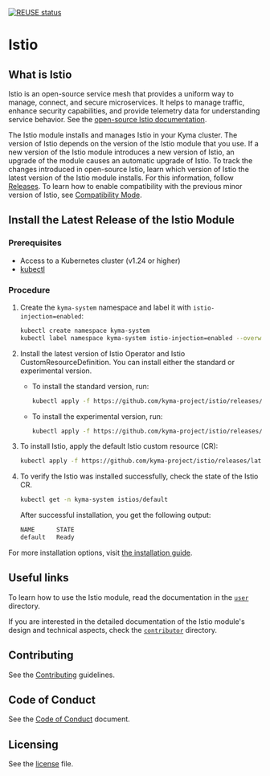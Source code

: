 [![REUSE status](https://api.reuse.software/badge/github.com/kyma-project/istio)](https://api.reuse.software/info/github.com/kyma-project/istio)
# Istio

## What is Istio

Istio is an open-source service mesh that provides a uniform way to manage, connect, and secure microservices. It helps to manage traffic, enhance security capabilities, and provide telemetry data for understanding service behavior. See the [open-source Istio documentation](https://istio.io/latest/docs/).

The Istio module installs and manages Istio in your Kyma cluster. The version of Istio depends on the version of the Istio module that you use. If a new version of the Istio module introduces a new version of Istio, an upgrade of the module causes an automatic upgrade of Istio. To track the changes introduced in open-source Istio, learn which version of Istio the latest version of the Istio module installs. For this information, follow [Releases](https://github.com/kyma-project/istio/releases). To learn how to enable compatibility with the previous minor version of Istio, see [Compatibility Mode](./docs/user/00-10-istio-version.md#compatibility-mode).

## Install the Latest Release of the Istio Module

### Prerequisites

- Access to a Kubernetes cluster (v1.24 or higher)
- [kubectl](https://kubernetes.io/docs/tasks/tools/)

### Procedure

1. Create the `kyma-system` namespace and label it with `istio-injection=enabled`:

   ```bash
   kubectl create namespace kyma-system
   kubectl label namespace kyma-system istio-injection=enabled --overwrite
   ```

2. Install the latest version of Istio Operator and Istio CustomResourceDefinition. You can install either the standard or experimental version.
   
   - To install the standard version, run:
      ```bash
      kubectl apply -f https://github.com/kyma-project/istio/releases/latest/download/istio-manager.yaml
      ```

   - To install the experimental version, run:
      ```bash
      kubectl apply -f https://github.com/kyma-project/istio/releases/latest/download/istio-manager-experimental.yaml
      ```

3. To install Istio, apply the default Istio custom resource (CR):

   ```bash
   kubectl apply -f https://github.com/kyma-project/istio/releases/latest/download/istio-default-cr.yaml
   ```

4. To verify the Istio was installed successfully, check the state of the Istio CR.

   ```bash
   kubectl get -n kyma-system istios/default
   ```

   After successful installation, you get the following output:

   ```bash
   NAME      STATE
   default   Ready
   ```

For more installation options, visit [the installation guide](/docs/contributor/01-00-installation.md).

## Useful links

To learn how to use the Istio module, read the documentation in the [`user`](/docs/user) directory.

If you are interested in the detailed documentation of the Istio module's design and technical aspects, check the [`contributor`](/docs/contributor) directory.

## Contributing
<!--- mandatory section - do not change this! --->

See the [Contributing](CONTRIBUTING.md) guidelines.

## Code of Conduct
<!--- mandatory section - do not change this! --->

See the [Code of Conduct](CODE_OF_CONDUCT.md) document.

## Licensing
<!--- mandatory section - do not change this! --->

See the [license](./LICENSE) file.

